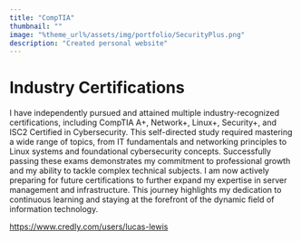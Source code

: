 ```yaml
---
title: "CompTIA"
thumbnail: ""
image: "%theme_url%/assets/img/portfolio/SecurityPlus.png"
description: "Created personal website"
---
```


# Industry Certifications

I have independently pursued and attained multiple industry-recognized certifications, including CompTIA A+, Network+, Linux+, Security+, and ISC2 Certified in Cybersecurity. This self-directed study required mastering a wide range of topics, from IT fundamentals and networking principles to Linux systems and foundational cybersecurity concepts. Successfully passing these exams demonstrates my commitment to professional growth and my ability to tackle complex technical subjects. I am now actively preparing for future certifications to further expand my expertise in server management and infrastructure. This journey highlights my dedication to continuous learning and staying at the forefront of the dynamic field of information technology.

https://www.credly.com/users/lucas-lewis
